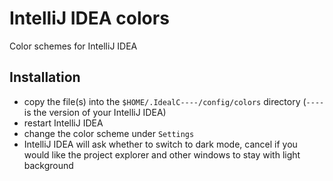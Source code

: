 # IntelliJ IDEA colors
Color schemes for IntelliJ IDEA

## Installation

* copy the file(s) into the `$HOME/.IdealC----/config/colors` directory (`----` is the version of your IntelliJ IDEA)
* restart IntelliJ IDEA
* change the color scheme under `Settings`
* IntelliJ IDEA will ask whether to switch to dark mode, cancel if you would like the project explorer and other windows to stay with light background

